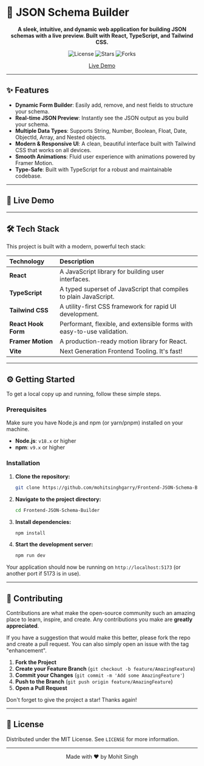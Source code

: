 # 📝 JSON Schema Builder

<div align="center">

**A sleek, intuitive, and dynamic web application for building JSON schemas with a live preview. Built with React, TypeScript, and Tailwind CSS.**

</div>

<p align="center">
  <img src="https://img.shields.io/github/license/mohitsinghgarry/Frontend-JSON-Schema-Builder?style=for-the-badge" alt="License">
  <img src="https://img.shields.io/github/stars/mohitsinghgarry/Frontend-JSON-Schema-Builder?style=for-the-badge&logo=github" alt="Stars">
  <img src="https://img.shields.io/github/forks/mohitsinghgarry/Frontend-JSON-Schema-Builder?style=for-the-badge&logo=github" alt="Forks">
</p>

<p align="center">
  <a href="https://json-schema-builder-assignment.netlify.app/">Live Demo</a>
</p>

---

## ✨ Features

* **Dynamic Form Builder**: Easily add, remove, and nest fields to structure your schema.
* **Real-time JSON Preview**: Instantly see the JSON output as you build your schema.
* **Multiple Data Types**: Supports String, Number, Boolean, Float, Date, ObjectId, Array, and Nested objects.
* **Modern & Responsive UI**: A clean, beautiful interface built with Tailwind CSS that works on all devices.
* **Smooth Animations**: Fluid user experience with animations powered by Framer Motion.
* **Type-Safe**: Built with TypeScript for a robust and maintainable codebase.

---

## 🚀 Live Demo

[<!-- [**Try it out here!**](YOUR_DEMO_LINK) -->](https://github.com/user-attachments/assets/da3ce334-992c-46cf-80de-66c6c1a43df3)

---

## 🛠️ Tech Stack

This project is built with a modern, powerful tech stack:

| Technology | Description |
| :--- | :--- |
| **React** | A JavaScript library for building user interfaces. |
| **TypeScript** | A typed superset of JavaScript that compiles to plain JavaScript. |
| **Tailwind CSS** | A utility-first CSS framework for rapid UI development. |
| **React Hook Form** | Performant, flexible, and extensible forms with easy-to-use validation. |
| **Framer Motion** | A production-ready motion library for React. |
| **Vite** | Next Generation Frontend Tooling. It's fast! |

---

## ⚙️ Getting Started

To get a local copy up and running, follow these simple steps.

### Prerequisites

Make sure you have Node.js and npm (or yarn/pnpm) installed on your machine.

* **Node.js**: `v18.x` or higher
* **npm**: `v9.x` or higher

### Installation

1.  **Clone the repository:**
    ```sh
    git clone https://github.com/mohitsinghgarry/Frontend-JSON-Schema-Builder.git
    ```
2.  **Navigate to the project directory:**
    ```sh
    cd Frontend-JSON-Schema-Builder
    ```
3.  **Install dependencies:**
    ```sh
    npm install
    ```
4.  **Start the development server:**
    ```sh
    npm run dev
    ```

Your application should now be running on `http://localhost:5173` (or another port if 5173 is in use).

---

## 🤝 Contributing

Contributions are what make the open-source community such an amazing place to learn, inspire, and create. Any contributions you make are **greatly appreciated**.

If you have a suggestion that would make this better, please fork the repo and create a pull request. You can also simply open an issue with the tag "enhancement".

1.  **Fork the Project**
2.  **Create your Feature Branch** (`git checkout -b feature/AmazingFeature`)
3.  **Commit your Changes** (`git commit -m 'Add some AmazingFeature'`)
4.  **Push to the Branch** (`git push origin feature/AmazingFeature`)
5.  **Open a Pull Request**

Don't forget to give the project a star! Thanks again!

---

## 📜 License

Distributed under the MIT License. See `LICENSE` for more information.

---

<p align="center">
  Made with ❤️ by Mohit Singh
</p>
